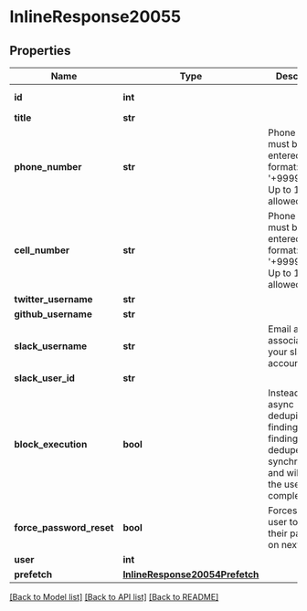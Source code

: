 # InlineResponse20055

## Properties
Name | Type | Description | Notes
------------ | ------------- | ------------- | -------------
**id** | **int** |  | [optional] [readonly] 
**title** | **str** |  | [optional] 
**phone_number** | **str** | Phone number must be entered in the format: &#39;+999999999&#39;. Up to 15 digits allowed. | [optional] 
**cell_number** | **str** | Phone number must be entered in the format: &#39;+999999999&#39;. Up to 15 digits allowed. | [optional] 
**twitter_username** | **str** |  | [optional] 
**github_username** | **str** |  | [optional] 
**slack_username** | **str** | Email address associated with your slack account | [optional] 
**slack_user_id** | **str** |  | [optional] 
**block_execution** | **bool** | Instead of async deduping a finding the findings will be deduped synchronously and will &#39;block&#39; the user until completion. | [optional] 
**force_password_reset** | **bool** | Forces this user to reset their password on next login. | [optional] 
**user** | **int** |  | 
**prefetch** | [**InlineResponse20054Prefetch**](InlineResponse20054Prefetch.md) |  | [optional] 

[[Back to Model list]](../README.md#documentation-for-models) [[Back to API list]](../README.md#documentation-for-api-endpoints) [[Back to README]](../README.md)


